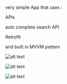 very simple App that uses :


APIs

auto complete search API

Retrofit

and built in MVVM pattern 










![alt text](https://imgur.com/KoFFBlA.png)



![alt text](https://imgur.com/0wOwuLH.png)




![alt text](https://imgur.com/4SpsGgp.png)

